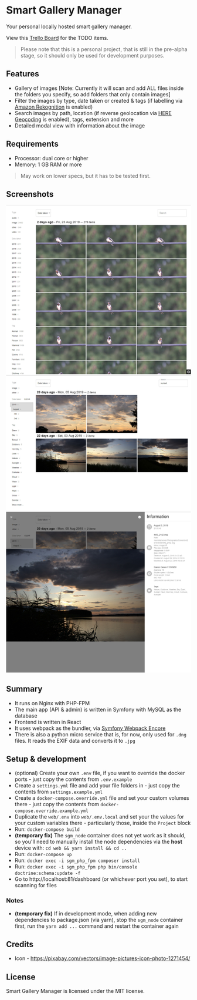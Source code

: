 # Smart Gallery Manager

Your personal locally hosted smart gallery manager.

View this [Trello Board](https://trello.com/b/WLSAoeAg/smart-gallery-manager) for the TODO items.

> Please note that this is a personal project, that is still in the pre-alpha stage, so it should only be used for development purposes.


## Features

* Gallery of images [Note: Currently it will scan and add ALL files inside the folders you specify, so add folders that only contain images]
* Filter the images by type, date taken or created & tags (if labelling via [Amazon Rekognition](https://aws.amazon.com/rekognition) is enabled)
* Search images by path, location (if reverse geolocation via [HERE Geocoding](https://www.here.com/products/location-based-services/geocoding-tools) is enabled), tags, extension and more
* Detailed modal view with information about the image


## Requirements

* Processor: dual core or higher
* Memory: 1 GB RAM or more

> May work on lower specs, but it has to be tested first.


## Screenshots

![Preview 1](/docs/images/preview-1.jpg)
![Preview 2](/docs/images/preview-2.jpg)
![Preview 3](/docs/images/preview-3.jpg)


## Summary
* It runs on Nginx with PHP-FPM
* The main app (API & admin) is written in Symfony with MySQL as the database
* Frontend is written in React
* It uses webpack as the bundler, via [Symfony Webpack Encore](https://symfony.com/doc/current/frontend/encore/installation.html)
* There is also a python micro service that is, for now, only used for `.dng` files. It reads the EXIF data and converts it to `.jpg`


## Setup & development

* (optional) Create your own `.env` file, if you want to override the docker ports - just copy the contents from `.env.example`
* Create a `settings.yml` file and add your file folders in - just copy the contents from `settings.example.yml`
* Create a `docker-compose.override.yml` file and set your custom volumes there - just copy the contents from `docker-compose.override.example.yml`
* Duplicate the `web/.env` into `web/.env.local` and set your the values for your custom variables there - particularly those, inside the `Project` block
* Run: `docker-compose build`
* **(temporary fix)** The `sgm_node` container does not yet work as it should, so you'll need to manually install the node dependencies via the **host** device with: `cd web && yarn install && cd ..`
* Run: `docker-compose up`
* Run: `docker exec -i sgm_php_fpm composer install`
* Run: `docker exec -i sgm_php_fpm php bin/console doctrine:schema:update -f`
* Go to http://localhost:81/dashboard (or whichever port you set), to start scanning for files

### Notes

* **(temporary fix)** If in development mode, when adding new dependencies to package.json (via yarn), stop the `sgm_node` container first, run the `yarn add ...` command and restart the container again


## Credits

* Icon - https://pixabay.com/vectors/image-pictures-icon-photo-1271454/


## License

Smart Gallery Manager is licensed under the MIT license.
